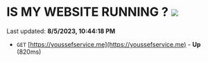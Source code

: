 # IS MY WEBSITE RUNNING ? [![](https://img.shields.io/static/v1?label=Sponsor&message=%E2%9D%A4&logo=GitHub&color=%23fe8e86)](https://github.com/sponsors/<username>)

Last updated: **8/5/2023, 10:44:18 PM**

- `GET` [https://youssefservice.me](https://youssefservice.me) - **Up** (820ms)
